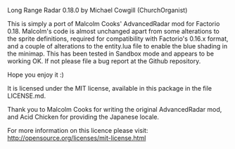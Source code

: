 Long Range Radar 0.18.0 by Michael Cowgill (ChurchOrganist)

This is simply a port of Malcolm Cooks' AdvancedRadar mod for Factorio 0.18.
Malcolm's code is almost unchanged apart from some alterations to the sprite definitions, required for compatibility with Factorio's 0.16.x format, and a couple of alterations to the entity.lua file to enable the blue shading in the minimap. 
This has been tested in Sandbox mode and appears to be working OK.
If not please file a bug report at the Github repository.

Hope you enjoy it :)

It is licensed under the MIT license, available in this package in the file  LICENSE.md.

Thank you to Malcolm Cooks for writing the original AdvancedRadar mod, and Acid Chicken for providing the Japanese locale.

For more information on this licence please visit: http://opensource.org/licenses/mit-license.html
